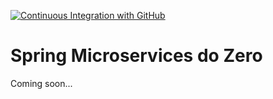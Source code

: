 [![Continuous Integration with GitHub](https://github.com/Andrew-2609/spring_microservices_do_zero/actions/workflows/docker-publish.yml/badge.svg?branch=main)](https://github.com/Andrew-2609/spring_microservices_do_zero/actions/workflows/docker-publish.yml)

# Spring Microservices do Zero

Coming soon...
